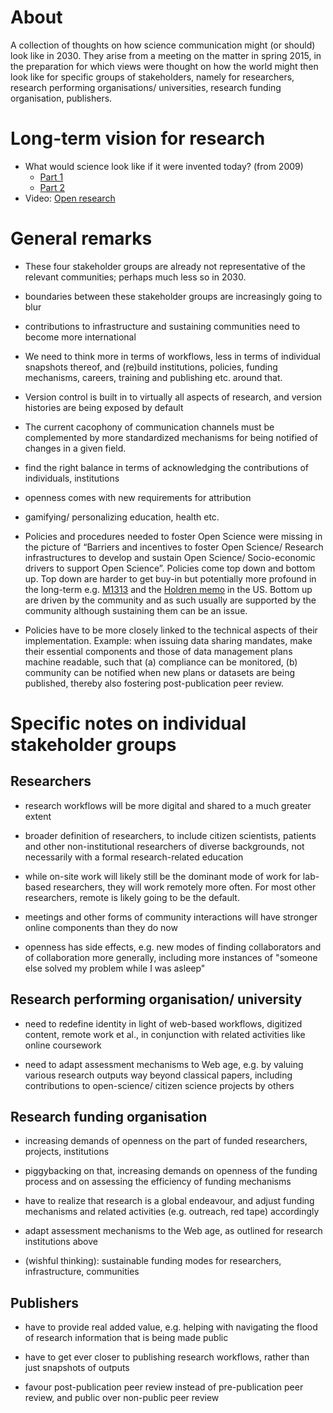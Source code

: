 # About
A collection of thoughts on how science communication might (or should) look like in 2030. They arise from a meeting on the matter in spring 2015, in the preparation for which views were thought on how the world might then look like for specific groups of stakeholders, namely for researchers, research performing organisations/ universities, research funding organisation, publishers.

# Long-term vision for research

* What would science look like if it were invented today? (from 2009)
  * [Part 1](http://ways.org/en/blogs/2009/jun/29/what_would_science_look_like_if_it_were_invented_today)
  * [Part 2](http://ways.org/en/blogs/2009/sep/29/what_would_science_look_like_if_it_were_invented_today_part_ii_knowledge_structuring)
* Video: [Open research](https://www.youtube.com/watch?v=LwW1-X3glak)

# General remarks

* These four stakeholder groups are already not representative of the relevant communities; perhaps much less so in 2030.

* boundaries between these stakeholder groups are increasingly going to blur

* contributions to infrastructure and sustaining communities need to become more international

* We need to think more in terms of workflows, less in terms of individual snapshots thereof, and (re)build institutions, policies, funding mechanisms, careers, training and publishing etc. around that.

* Version control is built in to virtually all aspects of research, and version histories are being exposed by default

* The current cacophony of communication channels must be complemented by more standardized mechanisms for being notified of changes in a given field.

* find the right balance in terms of acknowledging the contributions of
individuals, institutions

* openness comes with new requirements for attribution

* gamifying/ personalizing education, health etc.

* Policies and procedures needed to foster Open Science were missing in the picture of “Barriers and incentives to foster Open Science/ Research infrastructures to develop and sustain Open Science/ Socio-economic drivers to support Open Science”. Policies come top down and bottom up. Top down are harder to get buy-in but potentially
more profound in the long-term e.g. [M1313](https://www.whitehouse.gov/sites/default/files/omb/memoranda/2013/m-13-13.pdf) and the [Holdren memo](https://www.whitehouse.gov/sites/default/files/microsites/ostp/ostp_public_access_memo_2013.pdf) in the US. Bottom up are driven by the community and as such usually are supported by the community although sustaining them can be an issue.

* Policies have to be more closely linked to the technical aspects of their implementation. Example: when issuing data sharing mandates, make their essential components and those of data management plans machine readable, such that (a) compliance can be monitored, (b) community can be notified when new plans or datasets are being
published, thereby also fostering post-publication peer review.


# Specific notes on individual stakeholder groups

## Researchers

* research workflows will be more digital and shared to a much greater extent

* broader definition of researchers, to include citizen scientists,
patients and other non-institutional researchers of diverse
backgrounds, not necessarily with a formal research-related education

* while on-site work will likely still be the dominant mode of work
for lab-based researchers, they will work remotely more often. For
most other researchers, remote is likely going to be the default.

* meetings and other forms of community interactions will have
stronger online components than they do now

* openness has side effects, e.g. new modes of finding collaborators
and of collaboration more generally, including more instances of
"someone else solved my problem while I was asleep"


## Research performing organisation/ university

* need to redefine identity in light of web-based workflows,
digitized content, remote work et al., in conjunction with related
activities like online coursework

* need to adapt assessment mechanisms to Web age, e.g. by valuing
various research outputs way beyond classical papers, including
contributions to open-science/ citizen science projects by others


## Research funding organisation

* increasing demands of openness on the part of funded researchers,
projects, institutions

* piggybacking on that, increasing demands on openness of the funding
process and on assessing the efficiency of funding mechanisms

* have to realize that research is a global endeavour, and adjust
funding mechanisms and related activities (e.g. outreach, red tape)
accordingly

* adapt assessment mechanisms to the Web age, as outlined for
research institutions above

* (wishful thinking): sustainable funding modes for researchers,
infrastructure, communities


## Publishers

* have to provide real added value, e.g. helping with navigating the
flood of research information that is being made public

* have to get ever closer to publishing research workflows, rather
than just snapshots of outputs

* favour post-publication peer review instead of pre-publication peer
review, and public over non-public peer review


